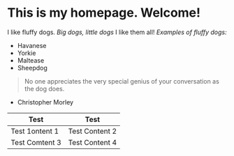# This is  my homepage. Welcome! 
I like fluffy dogs.
*Big dogs, little dogs*
I like them all!
*Examples of fluffy dogs:*
- Havanese
- Yorkie
- Maltease 
- Sheepdog

>No one appreciates the very special genius of your conversation as the dog does.
>
- Christopher Morley

Test   | Test
------------ | -------------
Test 1ontent 1 | Test Content 2
Test Comtent 3 | Test Content 4

